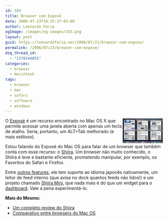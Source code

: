 ```yaml
---
id: 103
title: Browser com Exposé
date: 2006-07-23T19:33:37-03:00
author: Leonardo Faria
ogImage: /images/og-images/103.png
layout: post
guid: https://leonardofaria.net/2006/07/23/browser-com-expose/
permalink: /2006/07/23/browser-com-expose/
dsq_thread_id:
  - "1378144855"
categories:
  - browser
  - macintosh
tags:
  - browser
  - mac
  - safari
  - software
  - windows
---
```

<img src="/wp-content/uploads/2006/07/img_tabExpose.thumbnail.jpg" align="right" />

O [Exposé](http://www.apple.com/macosx/features/expose/) é um recurso encontrado no Mac OS X que permite acessar uma janela aberta com apenas um tecla de atalho. Seria, portanto, um ALT+Tab melhorado (e mais estiloso).

Estou falando do Exposé do Mac OS para falar de um browser que também conta com esse recurso: o [Shiira](http://hmdt-web.net/shiira/en). Um browser não muito conhecido, o Shiira é leve e bastante eficiente, prometendo manipular, por exemplo, os Favoritos do Safari e Firefox.

Entre [outros features](http://hmdt-web.net/shiira/screenshot/en), ele tem suporte ao idioma japonês nativamente, um leitor de feed interno (que avisa no dock quantos feeds não lidos!) e um projeto chamado [Shiira Mini](http://hmdt-web.net/shiira/mini/en), que nada mais é do que um widget para o [dashboard](http://www.apple.com/macosx/features/dashboard/). Vale a pena experimentá-lo.  

**Mais do Mesmo:**  

- [Um completo review do Shiira](http://mark.alittlenoise.com/blog/?p=22)  
- [Comparativo entre browsers do Mac OS](http://creativebits.org/fourth_mac_os_x_browser_test)
